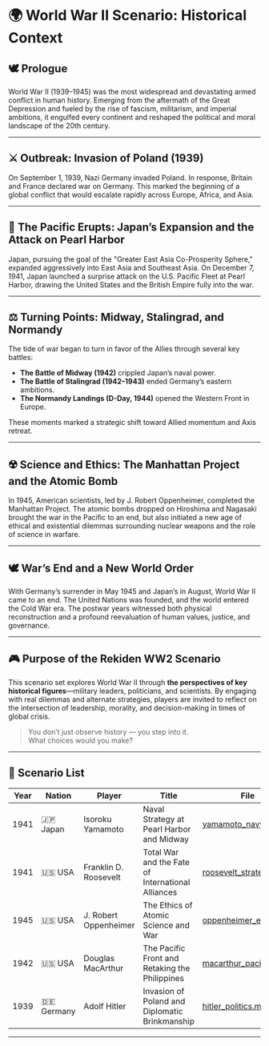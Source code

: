 # 🌍 World War II Scenario: Historical Context

## 🕊️ Prologue

World War II (1939–1945) was the most widespread and devastating armed conflict in human history. Emerging from the aftermath of the Great Depression and fueled by the rise of fascism, militarism, and imperial ambitions, it engulfed every continent and reshaped the political and moral landscape of the 20th century.

---

## ⚔️ Outbreak: Invasion of Poland (1939)

On September 1, 1939, Nazi Germany invaded Poland. In response, Britain and France declared war on Germany. This marked the beginning of a global conflict that would escalate rapidly across Europe, Africa, and Asia.

---

## 🌊 The Pacific Erupts: Japan’s Expansion and the Attack on Pearl Harbor

Japan, pursuing the goal of the "Greater East Asia Co-Prosperity Sphere," expanded aggressively into East Asia and Southeast Asia. On December 7, 1941, Japan launched a surprise attack on the U.S. Pacific Fleet at Pearl Harbor, drawing the United States and the British Empire fully into the war.

---

## ⚖️ Turning Points: Midway, Stalingrad, and Normandy

The tide of war began to turn in favor of the Allies through several key battles:  
- **The Battle of Midway (1942)** crippled Japan’s naval power.  
- **The Battle of Stalingrad (1942–1943)** ended Germany’s eastern ambitions.  
- **The Normandy Landings (D-Day, 1944)** opened the Western Front in Europe.

These moments marked a strategic shift toward Allied momentum and Axis retreat.

---

## ☢️ Science and Ethics: The Manhattan Project and the Atomic Bomb

In 1945, American scientists, led by J. Robert Oppenheimer, completed the Manhattan Project. The atomic bombs dropped on Hiroshima and Nagasaki brought the war in the Pacific to an end, but also initiated a new age of ethical and existential dilemmas surrounding nuclear weapons and the role of science in warfare.

---

## 🕊️ War’s End and a New World Order

With Germany’s surrender in May 1945 and Japan’s in August, World War II came to an end. The United Nations was founded, and the world entered the Cold War era. The postwar years witnessed both physical reconstruction and a profound reevaluation of human values, justice, and governance.

---

## 🎮 Purpose of the Rekiden WW2 Scenario

This scenario set explores World War II through **the perspectives of key historical figures**—military leaders, politicians, and scientists. By engaging with real dilemmas and alternate strategies, players are invited to reflect on the intersection of leadership, morality, and decision-making in times of global crisis.

> You don’t just observe history — you step into it.  
> What choices would you make?

---

## 📂 Scenario List

| Year | Nation  | Player            | Title                                          | File |
|------|---------|-------------------|------------------------------------------------|-------|
| 1941 | 🇯🇵 Japan    | Isoroku Yamamoto | Naval Strategy at Pearl Harbor and Midway      | [yamamoto_navy.md](./japan/yamamoto_navy.md) |
| 1941 | 🇺🇸 USA      | Franklin D. Roosevelt | Total War and the Fate of International Alliances | [roosevelt_strategy.md](./usa/roosevelt_strategy.md) |
| 1945 | 🇺🇸 USA      | J. Robert Oppenheimer | The Ethics of Atomic Science and War           | [oppenheimer_ethics.md](./usa/oppenheimer_ethics.md) |
| 1942 | 🇺🇸 USA      | Douglas MacArthur     | The Pacific Front and Retaking the Philippines | [macarthur_pacific.md](./usa/macarthur_pacific.md) |
| 1939 | 🇩🇪 Germany  | Adolf Hitler          | Invasion of Poland and Diplomatic Brinkmanship | [hitler_politics.md](./germany/hitler_politics.md) |

---
